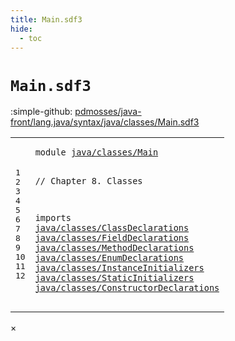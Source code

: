 ```yaml
---
title: Main.sdf3
hide:
  - toc
---
```


# `Main.sdf3`

:simple-github: [pdmosses/java-front/lang.java/syntax/java/classes/Main.sdf3]

[pdmosses/java-front/lang.java/syntax/java/classes/Main.sdf3]: https://github.com/pdmosses/java-front/blob/master/lang.java/syntax/java/classes/Main.sdf3 "The source file on GitHub"

<div class="sdf3"><table class="highlighttable"><tbody><tr><td class="linenos"><div class="linenodiv"><pre><span></span>1
2
3
4
5
6
7
8
9
10
11
12
</pre></div></td>
<td class="code"><pre><code><span class="keyword">module</span> <a href="../../Main.sdf3/#java/classes/Main_8_3" id="java/classes/Main_1_8" title="a definition with a single reference">java/classes/Main</a>

<span class="layout">// Chapter 8. Classes</span>

<span class="keyword">imports</span>
  <a href="../ClassDeclarations.sdf3/#java/classes/ClassDeclarations_1_8" id="java/classes/ClassDeclarations_6_3" title="a reference to a single-file definition">java/classes/ClassDeclarations</a>
  <a href="../FieldDeclarations.sdf3/#java/classes/FieldDeclarations_1_8" id="java/classes/FieldDeclarations_7_3" title="a reference to a single-file definition">java/classes/FieldDeclarations</a>
  <a href="../MethodDeclarations.sdf3/#java/classes/MethodDeclarations_1_8" id="java/classes/MethodDeclarations_8_3" title="a reference to a single-file definition">java/classes/MethodDeclarations</a>
  <a href="../EnumDeclarations.sdf3/#java/classes/EnumDeclarations_1_8" id="java/classes/EnumDeclarations_9_3" title="a reference to a single-file definition">java/classes/EnumDeclarations</a>
  <a href="../InstanceInitializers.sdf3/#java/classes/InstanceInitializers_1_8" id="java/classes/InstanceInitializers_10_3" title="a reference to a single-file definition">java/classes/InstanceInitializers</a>
  <a href="../StaticInitializers.sdf3/#java/classes/StaticInitializers_1_8" id="java/classes/StaticInitializers_11_3" title="a reference to a single-file definition">java/classes/StaticInitializers</a>
  <a href="../ConstructorDeclarations.sdf3/#java/classes/ConstructorDeclarations_1_8" id="java/classes/ConstructorDeclarations_12_3" title="a reference to a single-file definition">java/classes/ConstructorDeclarations</a>
</code></pre></td></tr></tbody></table></div>

<div id="modal">
  <div id="modal-content">
    <span id="modal-close">&times;</span>
    <h2 id="modal-h2"></h2>
    <p  id="modal-p"></p>
    <ul id="modal-ul"></ul>
  </div>
</div>
